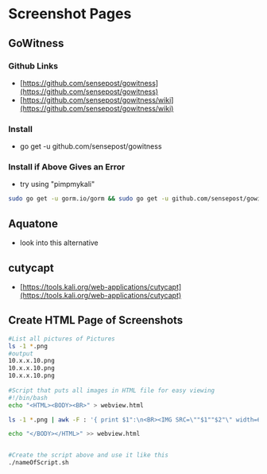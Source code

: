 # Screenshot Pages

## GoWitness

### Github Links

* [https://github.com/sensepost/gowitness](https://github.com/sensepost/gowitness)
* [https://github.com/sensepost/gowitness/wiki](https://github.com/sensepost/gowitness/wiki)

### Install

* go get -u github.com/sensepost/gowitness

### Install if Above Gives an Error

* try using "pimpmykali"

```bash
sudo go get -u gorm.io/gorm && sudo go get -u github.com/sensepost/gowitness
```

## Aquatone

* look into this alternative

## cutycapt

* [https://tools.kali.org/web-applications/cutycapt](https://tools.kali.org/web-applications/cutycapt)

## Create HTML Page of Screenshots

```bash
#List all pictures of Pictures
ls -1 *.png
#output
10.x.x.10.png
10.x.x.10.png
10.x.x.10.png
    
#Script that puts all images in HTML file for easy viewing
#!/bin/bash
echo "<HTML><BODY><BR>" > webview.html

ls -1 *.png | awk -F : '{ print $1":\n<BR><IMG SRC=\""$1""$2"\" width=600><BR>"}' >> webview.html

echo "</BODY></HTML>" >> webview.html


#Create the script above and use it like this
./nameOfScript.sh
```
